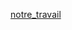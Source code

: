 [notre_travail](https://um6p-my.sharepoint.com/:f:/g/personal/abdeljalil_farid_emines_um6p_ma/EmtPS6zZ4pFDnM4kqFx26TkB48kTyVJF8dh4JTMfV5X40w?e=cYFrIZ)
